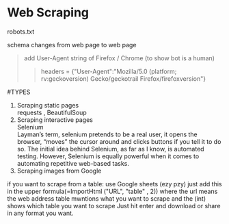 # Web Scraping

robots.txt

schema changes from web page to web page

>add User-Agent string of Firefox / Chrome (to show bot is a human)
>>headers = {"User-Agent":"Mozilla/5.0 (platform; rv:geckoversion) Gecko/geckotrail Firefox/firefoxversion"}

 #TYPES
1.  Scraping static pages\
		requests , BeautifulSoup
2.  Scraping interactive pages\
	Selenium\
	Layman’s term, selenium pretends to be a real user, it opens the browser, “moves” the cursor around and clicks buttons if you tell it to do so. The initial idea behind Selenium, as far as I know, is automated testing. However, Selenium is equally powerful when it comes to automating repetitive web-based tasks.
3.  Scraping images from Google

if you want to scrape from a table:
	use Google sheets (ezy pzy)
	just add this in the upper formula(=ImportHtml ("URL", "table" , 2))
	where the url means the web address
	table mwntions what you want to scrape
	and the (int) shows which table you want to scrape
	Just hit enter and download or share in any format you want.
